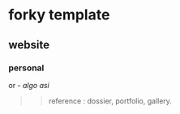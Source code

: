 # forky template

## website
### personal

or - _algo asi_

>> reference : dossier, portfolio, gallery.

